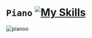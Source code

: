 # `Piano` [![My Skills](https://skillicons.dev/icons?i=js,html,css)](https://skillicons.dev)

![pianoo](https://github.com/Batuhanbyr/PianoJS/assets/95686987/231ca1e1-71bb-40bd-9e33-cfe158b5e94c)
